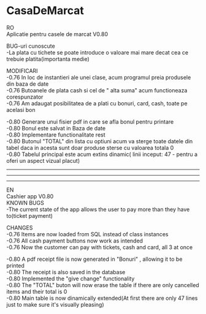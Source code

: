 # CasaDeMarcat

RO  
 Aplicatie pentru casele de marcat V0.80  

BUG-uri cunoscute  
 -La plata cu tichete se poate introduce o valoare mai mare decat cea ce trebuie platita(importanta medie)  

MODIFICARI  
 -0.76 In loc de instantieri ale unei clase, acum programul preia produsele din baza de date  
 -0.76 Butoanele de plata cash si cel de " alta suma" acum functioneaza corespunzator   
 -0.76 Am adaugat posibilitatea de a plati cu bonuri, card, cash, toate  pe acelasi bon  

 -0.80 Generare unui fisier pdf in care se afla bonul pentru printare  
 -0.80 Bonul este salvat in Baza de date    
 -0.80 Implementare functionalitate rest  
 -0.80 Butonul "TOTAL" din lista cu optiuni acum va sterge toate datele din tabel daca in acesta sunt doar produse sterse cu valoarea totala 0    
 -0.80 Tabelul principal este acum extins dinamic( linii inceput: 47 - pentru a oferi un aspect vizual placut)  

--------------------------------------------------------------------------------------------------------------
--------------------------------------------------------------------------------------------------------------
--------------------------------------------------------------------------------------------------------------

EN  
 Cashier app V0.80  
KNOWN BUGS  
 -The current state of the app allows the user to pay more than they have to(ticket payment)  

CHANGES  
 -0.76 Items are now loaded from  SQL instead of class instances   
 -0.76 All cash payment buttons now work as intended    
 -0.76 Now the customer can pay with tickets, cash and card, all 3 at once   

 -0.80 A pdf receipt file is now generated in  "Bonuri" , allowing it to be printed    
 -0.80 The receipt is also saved in the database    
 -0.80 Implemented the "give change" functionality    
 -0.80 The "TOTAL" buton will now erase the table if there are only cancelled items and their total is 0    
 -0.80 Main table is now dinamically extended(At first there are only 47 lines just to make sure it's visually pleasing)    

